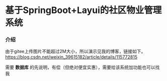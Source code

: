 # 基于SpringBoot+Layui的社区物业管理系统

### 介绍
由于gitee上传图片不能超过2M大小，所以演示见我的博客，链接如下。
https://blog.csdn.net/weixin_39615182/article/details/115772815

需要 **数据库** 的先说明，有偿（但绝对便宜实惠），需要给该系统加功能也可以找我